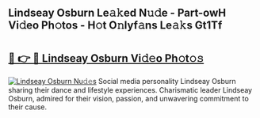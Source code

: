 ## Lindseay Osburn Le𝚊𝚔ed N𝚞𝚍e - Part-owH Vi𝚍eo Ph𝚘tos - H𝚘t O𝚗lyf𝚊ns Le𝚊𝚔s Gt1Tf

# <h2><a href="http://hfabuy.feru.top/?c=Lindseay+Osburn">🔗 👉 🔴 Lindseay Osburn Vi𝚍𝚎o Ph𝚘t𝚘𝚜</a></h2>

[![Lindseay Osburn Nu𝚍𝚎s](https://i.imgur.com/0TWrTi3.gif)](http://hfabuy.feru.top/?c=Lindseay+Osburn)
Social media personality Lindseay Osburn sharing their dance and lifestyle experiences. Charismatic leader Lindseay Osburn, admired for their vision, passion, and unwavering commitment to their cause. 

